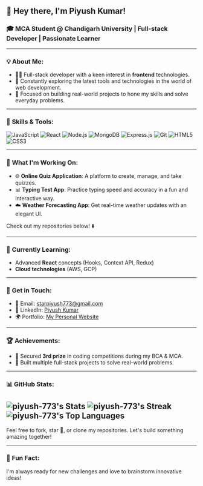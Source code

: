 ## 👋 Hey there, I'm **Piyush Kumar**!

### 🎓 MCA Student @ Chandigarh University | Full-stack Developer | Passionate Learner

---

### 💡 About Me:

- 🧑‍💻 Full-stack developer with a keen interest in **frontend** technologies.
- 🚀 Constantly exploring the latest tools and technologies in the world of web development.
- 🎯 Focused on building real-world projects to hone my skills and solve everyday problems.

---

### 🔨 **Skills & Tools**:

![JavaScript](https://img.shields.io/badge/-JavaScript-F7DF1E?style=flat-square&logo=javascript&logoColor=black)
![React](https://img.shields.io/badge/-React-61DAFB?style=flat-square&logo=react&logoColor=black)
![Node.js](https://img.shields.io/badge/-Node.js-339933?style=flat-square&logo=node.js&logoColor=white)
![MongoDB](https://img.shields.io/badge/-MongoDB-47A248?style=flat-square&logo=mongodb&logoColor=white)
![Express.js](https://img.shields.io/badge/-Express.js-000000?style=flat-square&logo=express&logoColor=white)
![Git](https://img.shields.io/badge/-Git-F05032?style=flat-square&logo=git&logoColor=white)
![HTML5](https://img.shields.io/badge/-HTML5-E34F26?style=flat-square&logo=html5&logoColor=white)
![CSS3](https://img.shields.io/badge/-CSS3-1572B6?style=flat-square&logo=css3&logoColor=white)

---

### 🔭 **What I'm Working On**:
- 🌐 **Online Quiz Application**: A platform to create, manage, and take quizzes.
- 📊 **Typing Test App**: Practice typing speed and accuracy in a fun and interactive way.
- ☁️ **Weather Forecasting App**: Get real-time weather updates with an elegant UI.
  
Check out my repositories below! ⬇️

---

### 🚀 **Currently Learning**:
- Advanced **React** concepts (Hooks, Context API, Redux)
- **Cloud technologies** (AWS, GCP)

---

### 💬 **Get in Touch**:
- 📧 Email: [starpiyush773@gmail.com](mailto:starpiyush773@gmail.com)
- 💼 LinkedIn: [Piyush Kumar](www.linkedin.com/in/piyushkumar773)
- 🌍 Portfolio: [My Personal Website](https://piyush-folio.netlify.app/)

---

### 🏆 **Achievements**:
- 🥉 Secured **3rd prize** in coding competitions during my BCA & MCA.
- 🚀 Built multiple full-stack projects to solve real-world problems.

---

### 📊 **GitHub Stats**:

![piyush-773's Stats](https://github-readme-stats.vercel.app/api?username=piyush-773&theme=vue-dark&show_icons=true&hide_border=true&count_private=true)
![piyush-773's Streak](https://github-readme-streak-stats.herokuapp.com/?user=piyush-773&theme=vue-dark&hide_border=true)
![piyush-773's Top Languages](https://github-readme-stats.vercel.app/api/top-langs/?username=piyush-773&theme=vue-dark&show_icons=true&hide_border=true&layout=compact)
---

Feel free to fork, star 🌟, or clone my repositories. Let's build something amazing together!

---

### 🌟 **Fun Fact**:  
I'm always ready for new challenges and love to brainstorm innovative ideas!
